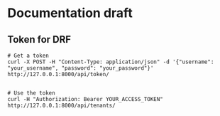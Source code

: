 # Documentation draft

## Token for DRF

```
# Get a token
curl -X POST -H "Content-Type: application/json" -d '{"username": "your_username", "password": "your_password"}' http://127.0.0.1:8000/api/token/


# Use the token
curl -H "Authorization: Bearer YOUR_ACCESS_TOKEN" http://127.0.0.1:8000/api/tenants/
```


&nbsp;


